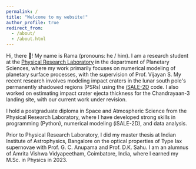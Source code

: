 ```yaml
---
permalink: /
title: "Welcome to my website!"
author_profile: true
redirect_from: 
  - /about/
  - /about.html
---
```


Hi, there 👋! My name is Rama (pronouns: he / him). I am a research student at the [Physical Research Laboratory](https://www.prl.res.in/prl-eng/) in the department of Planetary Sciences, where my work primarily focuses on numerical modeling of planetary surface processes, with the supervision of Prof. Vijayan S. My recent research involves modeling impact craters in the lunar south pole's permanently shadowed regions (PSRs) using the [iSALE-2D](https://isale-code.github.io/) code. I also worked on estimating impact crater ejecta thickness for the Chandrayaan-3 landing site, with our current work under revision.

I hold a postgraduate diploma in Space and Atmospheric Science from the Physical Research Laboratory, where I have developed strong skills in programming (Python), numerical modeling (iSALE-2D), and data analysis. 

Prior to Physical Research Laboratory, I did my master thesis at Indian Institute of Astrophysics, Bangalore on the optical properties of Type Iax supernovae with Prof. G. C. Anupama and Prof. D.K. Sahu. I am an alumnus of Amrita Vishwa Vidyapeetham, Coimbatore, India, where I earned my M.Sc. in Physics in 2023.

